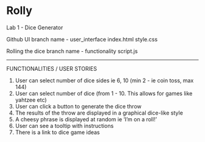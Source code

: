 # Rolly
Lab 1 - Dice Generator

Github
UI branch name - user_interface
  index.html
  style.css

Rolling the dice branch name - functionality
  script.js

-----------------------

FUNCTIONALITIES / USER STORIES
1. User can select number of dice sides ie 6, 10 (min 2 - ie coin toss, max 144)
2. User can select number of dice (from 1 - 10. This allows for games like yahtzee etc)
3. User can click a button to generate the dice throw
4. The results of the throw are displayed in a graphical dice-like style
5. A cheesy phrase is displayed at random ie ‘I’m on a roll!’
6. User can see a tooltip with instructions
7. There is a link to dice game ideas
